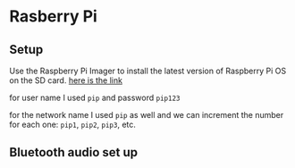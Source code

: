 # Rasberry Pi
## Setup
Use the Raspberry Pi Imager to install the latest version of Raspberry Pi OS on the SD card. 
[here is  the link](https://www.raspberrypi.org/software/)

for user name I used  `pip` and password `pip123`

for the network name I used `pip` as well and we can increment the number for each one: `pip1`, `pip2`, `pip3`, etc.

## Bluetooth audio set up 
